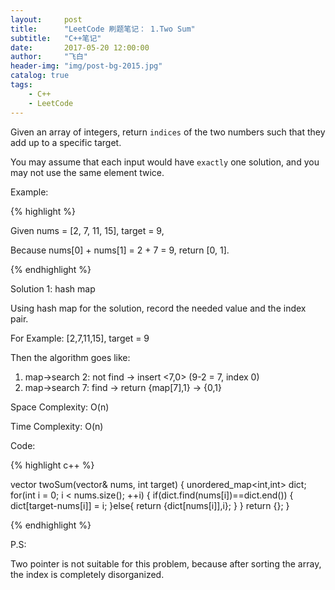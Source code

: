 ```yaml
---
layout:     post
title:      "LeetCode 刷题笔记： 1.Two Sum"
subtitle:   "C++笔记"
date:       2017-05-20 12:00:00
author:     "飞白"
header-img: "img/post-bg-2015.jpg"
catalog: true
tags:
    - C++
    - LeetCode
---
```


Given an array of integers, return `indices` of the two numbers such that they add up to a specific target.

You may assume that each input would have `exactly` one solution, and you may not use the same element twice.

Example:

{% highlight %}

Given nums = [2, 7, 11, 15], target = 9,

Because nums[0] + nums[1] = 2 + 7 = 9,
return [0, 1].

{% endhighlight %}

Solution 1: hash map

Using hash map for the solution, record the needed value and the index pair.

For Example: [2,7,11,15], target = 9

Then the algorithm goes like:
1. map->search 2: not find -> insert <7,0>  (9-2 = 7, index 0)
2. map->search 7: find -> return {map[7],1} -> {0,1} 

Space Complexity: O(n)

Time Complexity: O(n)

Code:

{% highlight c++ %}

vector<int> twoSum(vector<int>& nums, int target) {
    unordered_map<int,int> dict;
    for(int i = 0; i < nums.size(); ++i)
    {
        if(dict.find(nums[i])==dict.end())
        {
            dict[target-nums[i]] = i;
        }else{
            return {dict[nums[i]],i};
        }
    }
    return {};
}

{% endhighlight %}


P.S:

Two pointer is not suitable for this problem, because after sorting the array, the index is completely disorganized.

